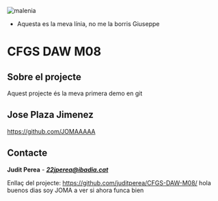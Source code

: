 ![malenia](https://github.com/juditperea/CFGS-DAW-M08/assets/137046196/cfaf12b2-95eb-4e46-94ee-adc0fc93c949)
 - Aquesta es la meva línia, no me la borris Giuseppe 
# CFGS DAW M08
## Sobre el projecte
Aquest projecte és la meva primera demo en git
## Jose Plaza Jimenez
https://github.com/JOMAAAAA
## Contacte
**Judit Perea** - ***22jperea@ibadia.cat***

Enllaç del projecte:
https://github.com/juditperea/CFGS-DAW-M08/
hola buenos dias soy JOMA a ver si ahora funca bien
